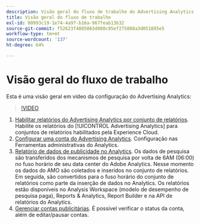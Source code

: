 ```yaml
---
description: Visão geral do fluxo de trabalho do Advertising Analytics.
title: Visão geral do fluxo de trabalho
exl-id: 00993c19-1e74-4a97-b16a-967feab13b32
source-git-commit: f52623f4885063d080c95ef275808a3d051895e5
workflow-type: tm+mt
source-wordcount: '137'
ht-degree: 64%

---
```


# Visão geral do fluxo de trabalho

Esta é uma visão geral em vídeo da configuração do Advertising Analytics:

>[!VIDEO](https://video.tv.adobe.com/v/23119/?quality=12)

1. [Habilitar relatórios do Advertising Analytics por conjunto de relatórios](/help/integrate/c-advertising-analytics/c-adanalytics-workflow/aa-provision-rs.md). Habilite os relatórios do [!UICONTROL Advertising Analytics] para conjuntos de relatórios habilitados pela Experience Cloud.
2. [Configurar uma conta do Advertising Analytics](/help/integrate/c-advertising-analytics/c-adanalytics-workflow/aa-create-ad-account.md). Configuração nas Ferramentas administrativas do Analytics.
3. [Relatório de dados de publicidade no Analytics](/help/integrate/c-advertising-analytics/c-adanalytics-workflow/aa-report-ad-data-an.md). Os dados de pesquisa são transferidos dos mecanismos de pesquisa por volta de 6AM (06:00) no fuso horário de seu data center do Adobe Analytics. Nesse momento os dados do AMO são coletados e inseridos no conjunto de relatórios. Em seguida, são convertidos para o fuso horário do conjunto de relatórios como parte da inserção de dados no Analytics. Os relatórios estão disponíveis no Analysis Workspace (modelo de desempenho de pesquisa paga), Reports &amp; Analytics, Report Builder e na API de relatórios do Analytics.
4. [Gerenciar contas publicitárias](/help/integrate/c-advertising-analytics/c-adanalytics-workflow/aa-manage-ad-accounts.md). É possível verificar o status da conta, além de editar/pausar contas.
